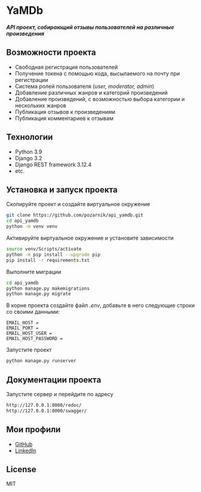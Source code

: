 # YaMDb

***API проект, собирающий отзывы пользователей на различные произведения***

## Возможности проекта

- Свободная регистрация пользователей
- Получение токена с помощью кода, высылаемого на почту при регистрации
- Система ролей пользователя (*user, moderator, admin*)
- Добавление различных жанров и категорий произведений
- Добавление произведений, с возможностью выбора категории и нескольких жанров
- Публикация отзывов к произведениям
- Публикация комментариев к отзывам

## Технологии

- Python 3.9
- Django 3.2
- Django REST framework 3.12.4
- etc.

## Установка и запуск проекта

Скопируйте проект и создайте виртуальное окружение

```sh
git clone https://github.com/pozarnik/api_yamdb.git
cd api_yamdb
python -m venv venv
```

Активируйте виртуальное окружение и установите зависимости

```sh
source venv/Scripts/activate
python -m pip install --upgrade pip
pip install -r requirements.txt
```

Выполните миграции

```sh
cd api_yamdb
python manage.py makemigrations
python manage.py migrate
```

В корне проекта создайте файл _.env_, добавьте в него следующие строки со своими данными:

```
EMAIL_HOST =
EMAIL_PORT =
EMAIL_HOST_USER =
EMAIL_HOST_PASSWORD =
```

Запустите проект

```sh
python manage.py runserver
```

## Документации проекта

Запустите сервер и перейдите по адресу

```sh
http://127.0.0.1:8000/redoc/
http://127.0.0.1:8000/swagger/
```

## Мои профили

- [GitHub](https://github.com/pozarnik/)
- [LinkedIn](https://linkedin.com/in/pozarnik/)

## License

MIT



